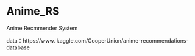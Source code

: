 # Anime_RS
Anime Recmmender System


data：https://www. kaggle.com/CooperUnion/anime-recommendations-database
